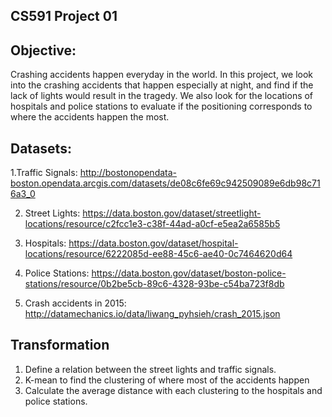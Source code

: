 ## CS591 Project 01

## Objective: 
Crashing accidents happen everyday in the world. In this project, we look into the crashing accidents that happen especially at night, and find if the lack of lights would result in the tragedy. We also look for the locations of hospitals and police stations to evaluate if the positioning corresponds to where the accidents happen the most. 

## Datasets: 
1.Traffic Signals:  http://bostonopendata-boston.opendata.arcgis.com/datasets/de08c6fe69c942509089e6db98c716a3_0

2. Street Lights:  https://data.boston.gov/dataset/streetlight-locations/resource/c2fcc1e3-c38f-44ad-a0cf-e5ea2a6585b5

3. Hospitals:  https://data.boston.gov/dataset/hospital-locations/resource/6222085d-ee88-45c6-ae40-0c7464620d64

4. Police Stations:  https://data.boston.gov/dataset/boston-police-stations/resource/0b2be5cb-89c6-4328-93be-c54ba723f8db

5. Crash accidents in 2015:  http://datamechanics.io/data/liwang_pyhsieh/crash_2015.json

## Transformation 
1. Define a relation between the street lights and traffic signals. 
2. K-mean to find the clustering of where most of the accidents happen
3. Calculate the average distance with each clustering to the hospitals and police stations.